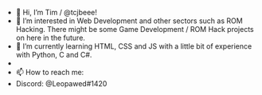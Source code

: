- 👋 Hi, I’m Tim / @tcjbeee!
- 👀 I’m interested in Web Development and other sectors such as ROM Hacking. There might be some Game Development / ROM Hack projects on here in the future.
- 🌱 I’m currently learning HTML, CSS and JS with a little bit of experience with Python, C and C#.
- 
- 📫 How to reach me:
- Discord: @Leopawed#1420

<!---
tcjbeee/tcjbeee is a ✨ special ✨ repository because its `README.md` (this file) appears on your GitHub profile.
You can click the Preview link to take a look at your changes.
--->
